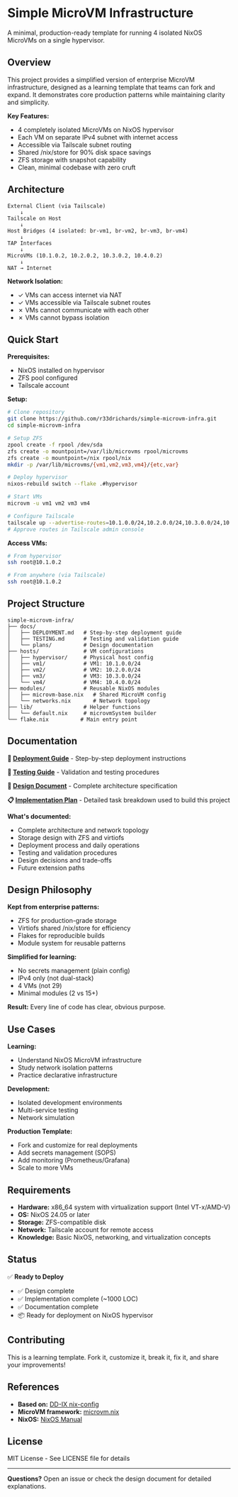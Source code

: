 # Simple MicroVM Infrastructure

A minimal, production-ready template for running 4 isolated NixOS MicroVMs on a single hypervisor.

## Overview

This project provides a simplified version of enterprise MicroVM infrastructure, designed as a learning template that teams can fork and expand. It demonstrates core production patterns while maintaining clarity and simplicity.

**Key Features:**
- 4 completely isolated MicroVMs on NixOS hypervisor
- Each VM on separate IPv4 subnet with internet access
- Accessible via Tailscale subnet routing
- Shared /nix/store for 90% disk space savings
- ZFS storage with snapshot capability
- Clean, minimal codebase with zero cruft

## Architecture

```
External Client (via Tailscale)
    ↓
Tailscale on Host
    ↓
Host Bridges (4 isolated: br-vm1, br-vm2, br-vm3, br-vm4)
    ↓
TAP Interfaces
    ↓
MicroVMs (10.1.0.2, 10.2.0.2, 10.3.0.2, 10.4.0.2)
    ↓
NAT → Internet
```

**Network Isolation:**
- ✓ VMs can access internet via NAT
- ✓ VMs accessible via Tailscale subnet routes
- ✗ VMs cannot communicate with each other
- ✗ VMs cannot bypass isolation

## Quick Start

**Prerequisites:**
- NixOS installed on hypervisor
- ZFS pool configured
- Tailscale account

**Setup:**

```bash
# Clone repository
git clone https://github.com/r33drichards/simple-microvm-infra.git
cd simple-microvm-infra

# Setup ZFS
zpool create -f rpool /dev/sda
zfs create -o mountpoint=/var/lib/microvms rpool/microvms
zfs create -o mountpoint=/nix rpool/nix
mkdir -p /var/lib/microvms/{vm1,vm2,vm3,vm4}/{etc,var}

# Deploy hypervisor
nixos-rebuild switch --flake .#hypervisor

# Start VMs
microvm -u vm1 vm2 vm3 vm4

# Configure Tailscale
tailscale up --advertise-routes=10.1.0.0/24,10.2.0.0/24,10.3.0.0/24,10.4.0.0/24
# Approve routes in Tailscale admin console
```

**Access VMs:**

```bash
# From hypervisor
ssh root@10.1.0.2

# From anywhere (via Tailscale)
ssh root@10.1.0.2
```

## Project Structure

```
simple-microvm-infra/
├── docs/
│   ├── DEPLOYMENT.md   # Step-by-step deployment guide
│   ├── TESTING.md      # Testing and validation guide
│   └── plans/          # Design documentation
├── hosts/              # VM configurations
│   ├── hypervisor/     # Physical host config
│   ├── vm1/            # VM1: 10.1.0.0/24
│   ├── vm2/            # VM2: 10.2.0.0/24
│   ├── vm3/            # VM3: 10.3.0.0/24
│   └── vm4/            # VM4: 10.4.0.0/24
├── modules/            # Reusable NixOS modules
│   ├── microvm-base.nix   # Shared MicroVM config
│   └── networks.nix       # Network topology
├── lib/                # Helper functions
│   └── default.nix     # microvmSystem builder
└── flake.nix          # Main entry point
```

## Documentation

**📘 [Deployment Guide](docs/DEPLOYMENT.md)** - Step-by-step deployment instructions

**🧪 [Testing Guide](docs/TESTING.md)** - Validation and testing procedures

**📐 [Design Document](docs/plans/2025-10-31-minimal-microvm-infrastructure-design.md)** - Complete architecture specification

**📋 [Implementation Plan](docs/plans/IMPLEMENTATION-PLAN.md)** - Detailed task breakdown used to build this project

**What's documented:**
- Complete architecture and network topology
- Storage design with ZFS and virtiofs
- Deployment process and daily operations
- Testing and validation procedures
- Design decisions and trade-offs
- Future extension paths

## Design Philosophy

**Kept from enterprise patterns:**
- ZFS for production-grade storage
- Virtiofs shared /nix/store for efficiency
- Flakes for reproducible builds
- Module system for reusable patterns

**Simplified for learning:**
- No secrets management (plain config)
- IPv4 only (not dual-stack)
- 4 VMs (not 29)
- Minimal modules (2 vs 15+)

**Result:** Every line of code has clear, obvious purpose.

## Use Cases

**Learning:**
- Understand NixOS MicroVM infrastructure
- Study network isolation patterns
- Practice declarative infrastructure

**Development:**
- Isolated development environments
- Multi-service testing
- Network simulation

**Production Template:**
- Fork and customize for real deployments
- Add secrets management (SOPS)
- Add monitoring (Prometheus/Grafana)
- Scale to more VMs

## Requirements

- **Hardware:** x86_64 system with virtualization support (Intel VT-x/AMD-V)
- **OS:** NixOS 24.05 or later
- **Storage:** ZFS-compatible disk
- **Network:** Tailscale account for remote access
- **Knowledge:** Basic NixOS, networking, and virtualization concepts

## Status

✅ **Ready to Deploy**

- ✅ Design complete
- ✅ Implementation complete (~1000 LOC)
- ✅ Documentation complete
- 📦 Ready for deployment on NixOS hypervisor

## Contributing

This is a learning template. Fork it, customize it, break it, fix it, and share your improvements!

## References

- **Based on:** [DD-IX nix-config](https://github.com/dd-ix/nix-config)
- **MicroVM framework:** [microvm.nix](https://github.com/astro/microvm.nix)
- **NixOS:** [NixOS Manual](https://nixos.org/manual/nixos/stable/)

## License

MIT License - See LICENSE file for details

---

**Questions?** Open an issue or check the design document for detailed explanations.

